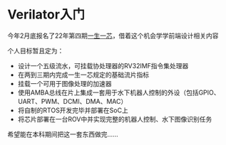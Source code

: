 # Verilator入门

今年2月底报名了22年第四期[一生一芯](https://docs.ysyx.org)，借着这个机会学学前端设计相关内容

个人目标暂且定为：

* 设计一个五级流水，可挂载协处理器的RV32IMF指令集处理器
* 在两到三期内完成一生一芯规定的基础流片指标
* 挂载一个可用于图像处理的加速器
* 使用AMBA总线在片上集成一套用于水下机器人控制的外设（包括GPIO、UART、PWM、DCMI、DMA、MAC）
* 将自制的RTOS开发完毕并部署在SoC上
* 将芯片部署在一台ROV中并实现完整的机器人控制、水下图像识别任务

希望能在本科期间把这一套东西做完......